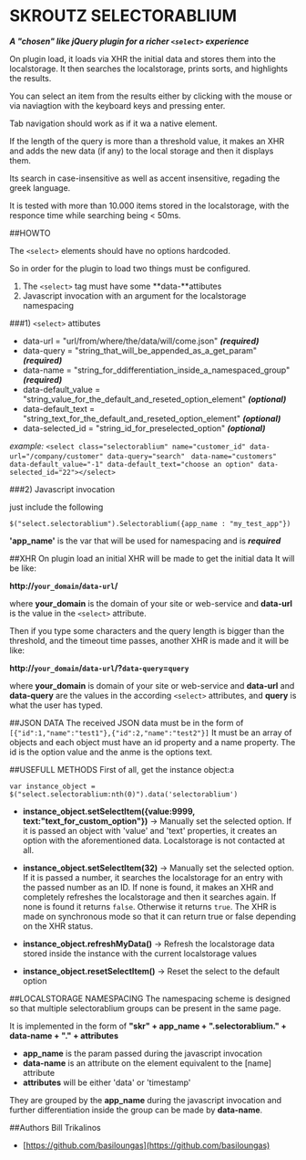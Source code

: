 SKROUTZ SELECTORABLIUM
====================

***A "chosen" like jQuery plugin for a richer `<select>` experience***

On plugin load, it loads via XHR the initial data and stores them into the localstorage.
It then searches the localstorage, prints sorts, and highlights the results.

You can select an item from the results either by clicking with the mouse or via naviagtion with the keyboard keys and pressing enter. 

Tab navigation should work as if it wa a native element.

If the length of the query is more than a threshold value, it makes an XHR and adds the new data (if any) to the local storage and then it displays them.

Its search in case-insensitive as well as accent insensitive, regading the greek language.

It is tested with more than 10.000 items stored in the localstorage, with the responce time while searching being < 50ms.



##HOWTO

The `<select>` elements should have no options hardcoded.

So in order for the plugin to load two things must be configured.

1. The `<select>` tag must have some **data-**attibutes
2. Javascript invocation with an argument for the localstorage namespacing

###1) `<select>` attibutes

* data-url = "url/from/where/the/data/will/come.json" ***(required)***
* data-query = "string_that_will_be_appended_as_a_get_param" ***(required)***
* data-name = "string_for_ddifferentiation_inside_a_namespaced_group" ***(required)***
* data-default_value = "string_value_for_the_default_and_reseted_option_element" ***(optional)***
* data-default_text = "string_text_for_the_default_and_reseted_option_element" ***(optional)***
* data-selected_id = "string_id_for_preselected_option" ***(optional)***

*example:* `<select class="selectorablium" name="customer_id" data-url="/company/customer" data-query="search" `
`data-name="customers" data-default_value="-1" data-default_text="choose an option" data-selected_id="22"></select>`

###2) Javascript invocation

just include the following

`$("select.selectorablium").Selectorablium({app_name : "my_test_app"})`

**'app_name'** is the var that will be used for namespacing and is ***required***



##XHR
On plugin load an initial XHR will be made to get the initial data
It will be like:

**http://`your_domain`/`data-url`/**

where **your_domain** is the domain of your site or web-service and **data-url** is the value in the `<select>` attribute.

Then if you type some characters and the query length is bigger than the threshold, and the timeout time passes, another XHR is made and it will be like:

**http://`your_domain`/`data-url`/?`data-query`=`query`**

where **your_domain** is domain of your site or web-service and **data-url** and **data-query** are the values in the according `<select>` attributes, and **query** is what the user has typed. 



##JSON DATA
The received JSON data must be in the form of
`[{"id":1,"name":"test1"},{"id":2,"name":"test2"}]`
It must be an array of objects and each object must have an id property and a name property.
The id is the option value and the anme is the options text.



##USEFULL METHODS
First of all, get the instance object:a 

`var instance_object = $("select.selectorablium:nth(0)").data('selectorablium')`

* **instance_object.setSelectItem({value:9999, text:"text_for_custom_option"})** -> Manually set the selected option. If it is passed an object with 'value' and 'text' properties, it creates an option with the aforementioned data. Localstorage is not contacted at all.
* **instance_object.setSelectItem(32)** -> Manually set the selected option. If it is passed a number, it searches the localstorage for an entry with the passed number as an ID. If none is found, it makes an XHR and completely refreshes the localstorage and then it searches again. If none is found it returns `false`. Otherwise it returns `true`. The XHR is made on synchronous mode so that it can return true or false depending on the XHR status.


* **instance_object.refreshMyData()** -> Refresh the localstorage data stored inside the instance with the current localstorage values
* **instance_object.resetSelectItem()** -> Reset the select to the default option



##LOCALSTORAGE NAMESPACING
The namespacing scheme is designed so that multiple selectorablium groups can be present in the same page.

It is implemented in the form of 
**"skr" + app_name + ".selectorablium." + data-name + "." + attributes**

* **app_name** is the param passed during the javascript invocation
* **data-name** is an attribute on the element equivalent to the [name] attribute
* **attributes** will be either 'data' or 'timestamp'

They are grouped by the **app_name** during the javascript invocation and further differentiation inside the group can be made by **data-name**.



##Authors
Bill Trikalinos

* [https://github.com/basiloungas](https://github.com/basiloungas)